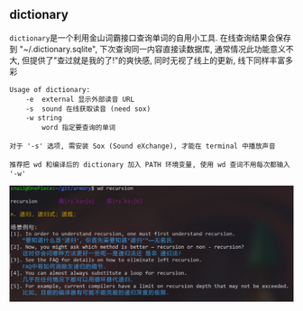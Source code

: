 
## dictionary
`dictionary`是一个利用金山词霸接口查询单词的自用小工具. 在线查询结果会保存到 "~/.dictionary.sqlite", 下次查询同一内容直接读数据库, 通常情况此功能意义不大, 但提供了"查过就是我的了!"的爽快感, 同时无视了线上的更新, 线下同样丰富多彩

```
Usage of dictionary:
    -e  external 显示外部读音 URL
    -s  sound 在线获取读音 (need sox)
    -w string
        word 指定要查询的单词

对于 '-s' 选项, 需安装 Sox (Sound eXchange), 才能在 terminal 中播放声音

推荐把 wd 和编译后的 dictionary 加入 PATH 环境变量, 使用 wd 查词不用每次都输入 '-w'
```

![image](https://github.com/PunkSnail/armory/blob/master/images/dictionary_demonstration.jpg)
